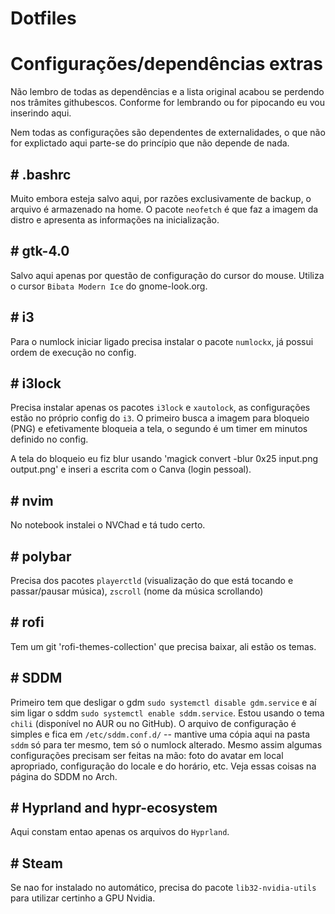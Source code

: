 # Dotfiles

# Configurações/dependências extras
Não lembro de todas as dependências e a lista original acabou se perdendo nos trâmites githubescos. Conforme for lembrando ou for pipocando eu vou inserindo aqui.

Nem todas as configurações são dependentes de externalidades, o que não for explictado aqui parte-se do princípio que não depende de nada.

## # .bashrc
Muito embora esteja salvo aqui, por razões exclusivamente de backup, o arquivo é armazenado na home.
O pacote `neofetch` é que faz a imagem da distro e apresenta as informações na inicialização.

## # gtk-4.0
Salvo aqui apenas por questão de configuração do cursor do mouse. Utiliza o cursor `Bibata Modern Ice` do gnome-look.org.

## # i3
Para o numlock iniciar ligado precisa instalar o pacote `numlockx`, já possui ordem de execução no config.

## # i3lock
Precisa instalar apenas os pacotes `i3lock` e `xautolock`, as configurações estão no próprio config do `i3`. O primeiro busca a imagem para bloqueio (PNG) e efetivamente bloqueia a tela, o segundo é um timer em minutos definido no config.

A tela do bloqueio eu fiz blur usando 'magick convert -blur 0x25 input.png output.png' e inseri a escrita com o Canva (login pessoal).

## # nvim
No notebook instalei o NVChad e tá tudo certo.

## # polybar
Precisa dos pacotes `playerctld` (visualização do que está tocando e passar/pausar música), `zscroll` (nome da música scrollando)

## # rofi
Tem um git 'rofi-themes-collection' que precisa baixar, ali estão os temas.

## # SDDM
Primeiro tem que desligar o gdm `sudo systemctl disable gdm.service` e aí sim ligar o sddm `sudo systemctl enable sddm.service`. Estou usando o tema `chili` (disponível no AUR ou no GitHub). O arquivo de configuração é simples e fica em `/etc/sddm.conf.d/` -- mantive uma cópia aqui na pasta `sddm` só para ter mesmo, tem só o numlock alterado. Mesmo assim algumas configurações precisam ser feitas na mão: foto do avatar em local apropriado, configuração do locale e do horário, etc. Veja essas coisas na página do SDDM no Arch.

## # Hyprland and hypr-ecosystem
Aqui constam entao apenas os arquivos do `Hyprland`.

## # Steam
Se nao for instalado no automático, precisa do pacote `lib32-nvidia-utils` para utilizar certinho a GPU Nvidia.

